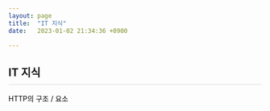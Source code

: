 ```yaml
---
layout: page
title:  "IT 지식"
date:   2023-01-02 21:34:36 +0900

---
```



<h2 style="border-bottom:1px solid #dcdcdc; padding-bottom:10px;">IT 지식</h2>


<a href="/it/2023/01/30/itPost-http.html">HTTP의 구조 / 요소</a><br />


<style>
div {
}
a {
    color: #000 !important;
    text-decoration: none;
}
</style>